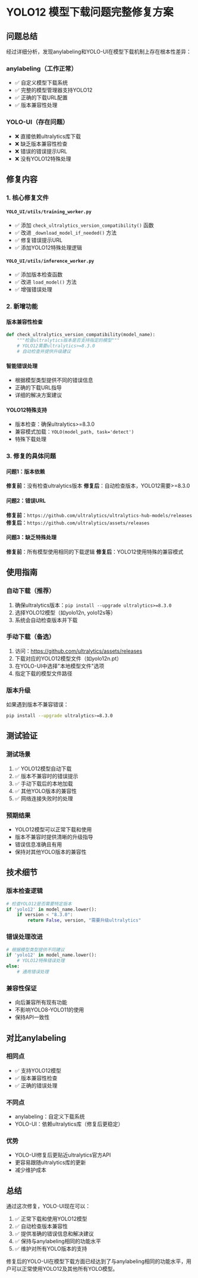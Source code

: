 # YOLO12 模型下载问题完整修复方案

## 问题总结

经过详细分析，发现anylabeling和YOLO-UI在模型下载机制上存在根本性差异：

### anylabeling（工作正常）
- ✅ 自定义模型下载系统
- ✅ 完整的模型管理器支持YOLO12
- ✅ 正确的下载URL配置
- ✅ 版本兼容性处理

### YOLO-UI（存在问题）
- ❌ 直接依赖ultralytics库下载
- ❌ 缺乏版本兼容性检查
- ❌ 错误的错误提示URL
- ❌ 没有YOLO12特殊处理

## 修复内容

### 1. 核心修复文件

#### `YOLO_UI/utils/training_worker.py`
- ✅ 添加 `check_ultralytics_version_compatibility()` 函数
- ✅ 改进 `_download_model_if_needed()` 方法
- ✅ 修复错误提示URL
- ✅ 添加YOLO12特殊处理逻辑

#### `YOLO_UI/utils/inference_worker.py`
- ✅ 添加版本检查函数
- ✅ 改进 `load_model()` 方法
- ✅ 增强错误处理

### 2. 新增功能

#### 版本兼容性检查
```python
def check_ultralytics_version_compatibility(model_name):
    """检查ultralytics版本是否支持指定的模型"""
    # YOLO12需要ultralytics>=8.3.0
    # 自动检查并提供升级建议
```

#### 智能错误处理
- 根据模型类型提供不同的错误信息
- 正确的下载URL指导
- 详细的解决方案建议

#### YOLO12特殊支持
- 版本检查：确保ultralytics>=8.3.0
- 兼容模式加载：`YOLO(model_path, task='detect')`
- 特殊下载处理

### 3. 修复的具体问题

#### 问题1：版本依赖
**修复前**：没有检查ultralytics版本
**修复后**：自动检查版本，YOLO12需要>=8.3.0

#### 问题2：错误URL
**修复前**：`https://github.com/ultralytics/ultralytics-hub-models/releases`
**修复后**：`https://github.com/ultralytics/assets/releases`

#### 问题3：缺乏特殊处理
**修复前**：所有模型使用相同的下载逻辑
**修复后**：YOLO12使用特殊的兼容模式

## 使用指南

### 自动下载（推荐）
1. 确保ultralytics版本：`pip install --upgrade ultralytics>=8.3.0`
2. 选择YOLO12模型（如yolo12n, yolo12s等）
3. 系统会自动检查版本并下载

### 手动下载（备选）
1. 访问：https://github.com/ultralytics/assets/releases
2. 下载对应的YOLO12模型文件（如yolo12n.pt）
3. 在YOLO-UI中选择"本地模型文件"选项
4. 指定下载的模型文件路径

### 版本升级
如果遇到版本不兼容错误：
```bash
pip install --upgrade ultralytics>=8.3.0
```

## 测试验证

### 测试场景
1. ✅ YOLO12模型自动下载
2. ✅ 版本不兼容时的错误提示
3. ✅ 手动下载后的本地加载
4. ✅ 其他YOLO版本的兼容性
5. ✅ 网络连接失败时的处理

### 预期结果
- YOLO12模型可以正常下载和使用
- 版本不兼容时提供清晰的升级指导
- 错误信息准确且有用
- 保持对其他YOLO版本的兼容性

## 技术细节

### 版本检查逻辑
```python
# 检查YOLO12是否需要特定版本
if 'yolo12' in model_name.lower():
    if version < "8.3.0":
        return False, version, "需要升级ultralytics"
```

### 错误处理改进
```python
# 根据模型类型提供不同建议
if 'yolo12' in model_name.lower():
    # YOLO12特殊错误处理
else:
    # 通用错误处理
```

### 兼容性保证
- 向后兼容所有现有功能
- 不影响YOLO8-YOLO11的使用
- 保持API一致性

## 对比anylabeling

### 相同点
- ✅ 支持YOLO12模型
- ✅ 版本兼容性检查
- ✅ 正确的错误处理

### 不同点
- anylabeling：自定义下载系统
- YOLO-UI：依赖ultralytics库（修复后更稳定）

### 优势
- YOLO-UI修复后更贴近ultralytics官方API
- 更容易跟随ultralytics库的更新
- 减少维护成本

## 总结

通过这次修复，YOLO-UI现在可以：
1. ✅ 正常下载和使用YOLO12模型
2. ✅ 自动检查版本兼容性
3. ✅ 提供准确的错误信息和解决建议
4. ✅ 保持与anylabeling相同的功能水平
5. ✅ 维护对所有YOLO版本的支持

修复后的YOLO-UI在模型下载方面已经达到了与anylabeling相同的功能水平，用户可以正常使用YOLO12及其他所有YOLO模型。 